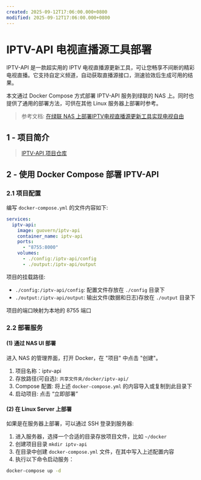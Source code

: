 ```yaml
---
created: 2025-09-12T17:06:00.000+0800
modified: 2025-09-12T17:06:00.000+0800
---
```


# IPTV-API 电视直播源工具部署

IPTV-API 是一款超实用的 IPTV 电视直播源更新工具，可让您畅享不间断的精彩电视直播。它支持自定义频道，自动获取直播源接口，测速验效后生成可用的结果。

本文通过 Docker Compose 方式部署 IPTV-API 服务到绿联的 NAS 上。同时也提供了通用的部署方法，可供在其他 Linux 服务器上部署时参考。

> 参考文档: [在绿联 NAS 上部署IPTV电视直播源更新工具实现电视自由](https://support.ugnas.com/knowledgecenter/#/detail/eyJpZCI6MTUzMSwidHlwZSI6InRhZzAwMiIsImxhbmd1YWdlIjoiemgtQ04iLCJjbGllbnRUeXBlIjoiUEMiLCJhcnRpY2xlSW5mb0lkIjo1MzAsImFydGljbGVWZXJzaW9uIjoiMS4wIiwicGF0aENvZGUiOiIifQ==)

## 1 - 项目简介

> [IPTV-API 项目仓库](https://github.com/Guovin/iptv-api)

## 2 - 使用 Docker Compose 部署 IPTV-API

### 2.1 项目配置

编写 `docker-compose.yml` 的文件内容如下:

```yaml
services:
  iptv-api:
    image: guovern/iptv-api
    container_name: iptv-api
    ports:
      - "8755:8000"
    volumes:
      - ./config:/iptv-api/config
      - ./output:/iptv-api/output
```

项目的挂载路径:

- `./config:/iptv-api/config`: 配置文件存放在 `./config` 目录下
- `./output:/iptv-api/output`: 输出文件(数据和日志)存放在 `./output` 目录下

项目的端口映射为本地的 8755 端口

### 2.2 部署服务

#### (1) 通过 NAS UI 部署

进入 NAS 的管理界面，打开 Docker，在 "项目" 中点击 "创建"。

1. 项目名称：iptv-api
2. 存放路径(可自选): `共享文件夹/docker/iptv-api/`
3. Compose 配置: 将上述 `docker-compose.yml` 的内容导入或复制到此目录下
4. 启动项目: 点击 “立即部署”

#### (2) 在 Linux Server 上部署

如果是在服务器上部署，可以通过 SSH 登录到服务器:

1. 进入服务器，选择一个合适的目录存放项目文件，比如 `~/docker`
2. 创建项目目录 `mkdir iptv-api`
3. 在目录中创建 `docker-compose.yml` 文件，在其中写入上述配置内容
4. 执行以下命令启动服务：

```bash
docker-compose up -d
```
